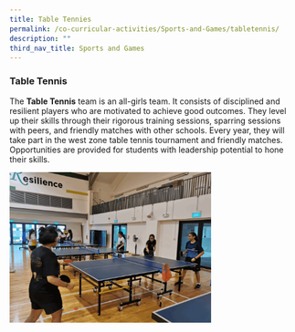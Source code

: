 ```yaml
---
title: Table Tennies
permalink: /co-curricular-activities/Sports-and-Games/tabletennis/
description: ""
third_nav_title: Sports and Games
---
```

### Table Tennis

The **Table Tennis** team is an all-girls team. It consists of disciplined and resilient players who are motivated to achieve good outcomes. They level up their skills through their rigorous training sessions, sparring sessions with peers, and friendly matches with other schools. Every year, they will take part in the west zone table tennis tournament and friendly matches. Opportunities are provided for students with leadership potential to hone their skills.

<img src="/images/tt.gif" 
     style="width:70%">